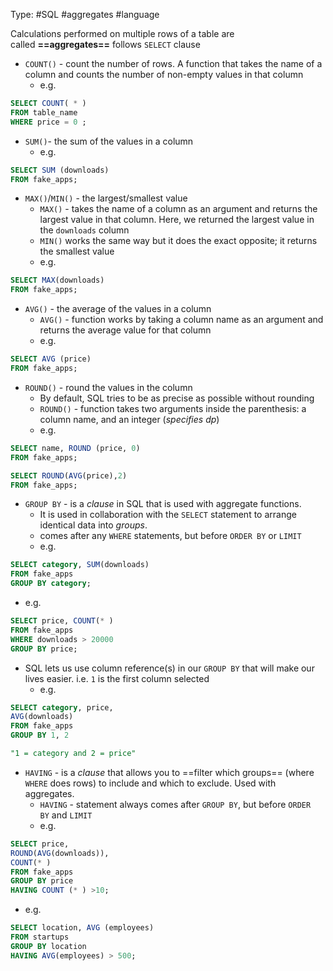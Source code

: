 Type: #SQL #aggregates #language 

Calculations performed on multiple rows of a table are called **==aggregates==**
follows `SELECT` clause

- `COUNT()` - count the number of rows. A function that takes the name of a column and counts the number of non-empty values in that column
	- e.g.
```sql
SELECT COUNT( * )  
FROM table_name
WHERE price = 0 ;
```

- `SUM()`- the sum of the values in a column
	- e.g.
```sql
SELECT SUM (downloads)
FROM fake_apps;
```

- `MAX()`/`MIN()` - the largest/smallest value
	- `MAX()` - takes the name of a column as an argument and returns the largest value in that column. Here, we returned the largest value in the `downloads` column
	- `MIN()` works the same way but it does the exact opposite; it returns the smallest value
	- e.g.
```sql
SELECT MAX(downloads)
FROM fake_apps;
```

- `AVG()` - the average of the values in a column
	- `AVG()` - function works by taking a column name as an argument and returns the average value for that column
	- e.g.
```sql
SELECT AVG (price)
FROM fake_apps;
```

- `ROUND()` - round the values in the column 
	- By default, SQL tries to be as precise as possible without rounding
	- `ROUND()` - function takes two arguments inside the parenthesis: a column name, and an integer (*specifies dp*)
	- e.g.
```sql
SELECT name, ROUND (price, 0)
FROM fake_apps;
```

```sql
SELECT ROUND(AVG(price),2)
FROM fake_apps;
```

- `GROUP BY` - is a *clause* in SQL that is used with aggregate functions. 
	- It is used in collaboration with the `SELECT` statement to arrange identical data into _groups_.
	- comes after any `WHERE` statements, but before `ORDER BY` or `LIMIT`
	- e.g.
```sql
SELECT category, SUM(downloads)
FROM fake_apps
GROUP BY category;
```

 - e.g.
```sql
SELECT price, COUNT(* ) 
FROM fake_apps  
WHERE downloads > 20000  
GROUP BY price;
```

- SQL lets us use column reference(s) in our `GROUP BY` that will make our lives easier. i.e. `1` is the first column selected
	- e.g.
```sql
SELECT category, price,
AVG(downloads)
FROM fake_apps
GROUP BY 1, 2 

"1 = category and 2 = price"
```


- `HAVING` - is a *clause* that allows you to ==filter which groups== (where `WHERE` does rows) to include and which to exclude. Used with aggregates.
	- `HAVING` - statement always comes after `GROUP BY`, but before `ORDER BY` and `LIMIT`
	- e.g.
```sql
SELECT price,
ROUND(AVG(downloads)),
COUNT(* )
FROM fake_apps
GROUP BY price
HAVING COUNT (* ) >10;
```

 - e.g.
```sql
SELECT location, AVG (employees)
FROM startups
GROUP BY location
HAVING AVG(employees) > 500;
```

